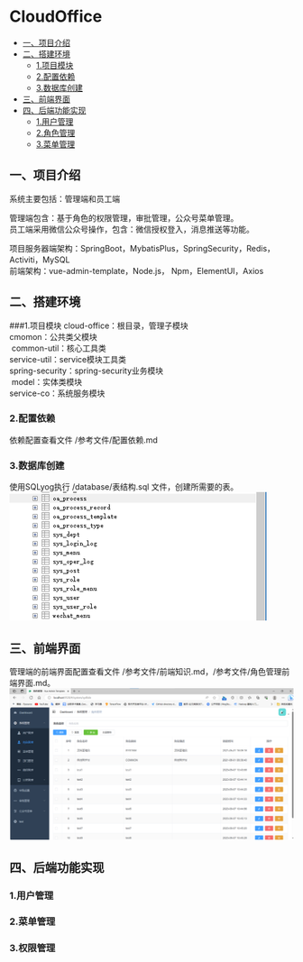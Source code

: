 # CloudOffice
* [一、项目介绍](#一项目介绍)<br>
* [二、搭建环境](#二搭建环境)<br>
    * [1.项目模块](#1项目模块)<br>
    * [2.配置依赖](#2配置依赖)<br>
    * [3.数据库创建](#3数据库创建)<br>
* [三、前端界面](#三前端界面)
* [四、后端功能实现](#四后端功能实现)
    * [1.用户管理](#1用户管理)
    * [2.角色管理](#2角色管理)
    * [3.菜单管理](#3菜单管理)
## 一、项目介绍
系统主要包括：管理端和员工端<br>

管理端包含：基于角色的权限管理，审批管理，公众号菜单管理。<br>
员工端采用微信公众号操作，包含：微信授权登入，消息推送等功能。<br>

项目服务器端架构：SpringBoot，MybatisPlus，SpringSecurity，Redis，Activiti，MySQL<br>
前端架构：vue-admin-template，Node.js， Npm，ElementUI，Axios<br>
## 二、搭建环境
###1.项目模块
cloud-office：根目录，管理子模块<br>
​    cmomon：公共类父模块<br>
​	common-util：核心工具类<br>
​	service-util：service模块工具类<br>
​	spring-security：spring-security业务模块<br>
​     model：实体类模块<br>
​     service-co：系统服务模块<br>
### 2.配置依赖
依赖配置查看文件 /参考文件/配置依赖.md
### 3.数据库创建
使用SQLyog执行 /database/表结构.sql 文件，创建所需要的表。<br>
![](https://github.com/wuchuimao/CloudOffice/raw/master/images/database.jpg)<br>
## 三、前端界面
管理端的前端界面配置查看文件 /参考文件/前端知识.md，/参考文件/角色管理前端界面.md。<br>
![](https://github.com/wuchuimao/CloudOffice/raw/master/images/front.jpg)<br>
## 四、后端功能实现
### 1.用户管理
### 2.菜单管理
### 3.权限管理
